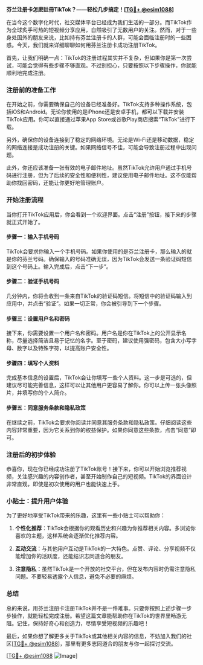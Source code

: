 **芬兰注册卡怎麽註冊TikTok？——轻松几步搞定！[[TG💪+ @esim1088](https://t.me/s/esim1088)]**

在当今这个数字化时代，社交媒体平台已经成为我们生活的一部分。而TikTok作为全球炙手可热的短视频分享应用，自然吸引了无数用户的关注。然而，对于一些身处国外的朋友来说，比如持有芬兰注册卡的人群，可能会面临注册时的一些困惑。今天，我们就来详细聊聊如何用芬兰注册卡成功注册TikTok。

首先，让我们明确一点：TikTok的注册过程其实并不复杂，但如果你是第一次尝试，可能会觉得有些步骤不够直观。不过别担心，只要按照以下步骤操作，你就能顺利地完成注册。

### 注册前的准备工作

在开始之前，你需要确保自己的设备已经准备好。TikTok支持多种操作系统，包括iOS和Android。无论你使用的是iPhone还是安卓手机，都可以下载并安装TikTok应用。你可以直接通过苹果App Store或谷歌Play商店搜索“TikTok”进行下载。

另外，确保你的设备连接到了稳定的网络环境。无论是Wi-Fi还是移动数据，稳定的网络连接是成功注册的关键。如果网络信号不佳，可能会导致注册过程中出现问题。

此外，你还应该准备一张有效的电子邮件地址。虽然TikTok允许用户通过手机号码进行注册，但为了后续的安全性和便利性，建议使用电子邮件地址。这不仅能帮助你找回密码，还能让你更好地管理账户。

### 开始注册流程

当你打开TikTok应用后，你会看到一个欢迎界面。点击“注册”按钮，接下来的步骤就正式开始了。

#### 步骤一：输入手机号码

TikTok会要求你输入一个手机号码。如果你使用的是芬兰注册卡，那么输入的就是你的芬兰号码。确保输入的号码准确无误，因为TikTok会发送一条验证码短信到这个号码上。输入完成后，点击“下一步”。

#### 步骤二：验证手机号码

几分钟内，你将会收到一条来自TikTok的验证码短信。将短信中的验证码输入到应用中，并点击“验证”。如果一切正常，你会被引导到下一个步骤。

#### 步骤三：设置用户名和密码

接下来，你需要设置一个用户名和密码。用户名是你在TikTok上的公开显示名称，尽量选择简洁且易于记忆的名字。至于密码，建议使用强密码，包含大小写字母、数字以及特殊字符，以提高账户安全性。

#### 步骤四：填写个人资料

完成基本信息的设置后，TikTok会让你填写一些个人资料。这一步是可选的，但建议尽可能完善信息，这样可以让其他用户更容易了解你。你可以上传一张头像照片，并填写你的个人简介。

#### 步骤五：同意服务条款和隐私政策

在继续之前，TikTok会要求你阅读并同意其服务条款和隐私政策。仔细阅读这些内容非常重要，因为它关系到你的权益保护。如果你同意这些条款，点击“同意”即可。

### 注册后的初步体验

恭喜你，现在你已经成功注册了TikTok账号！接下来，你可以开始浏览推荐视频，关注感兴趣的内容创作者，甚至开始制作自己的短视频。TikTok的界面设计非常直观，即使是初次使用的用户也能快速上手。

### 小贴士：提升用户体验

为了更好地享受TikTok带来的乐趣，这里有一些小贴士可以帮助你：

1. **个性化推荐**：TikTok会根据你的观看历史和兴趣为你推荐相关内容。多浏览你喜欢的主题，这样系统会逐渐优化推荐内容。
   
2. **互动交流**：与其他用户互动是TikTok的一大特色。点赞、评论、分享视频不仅能增加你的活跃度，还能结识志同道合的朋友。

3. **注意隐私**：虽然TikTok是一个开放的社交平台，但在发布内容时仍需注意隐私问题。不要轻易透露个人信息，避免不必要的麻烦。

### 总结

总的来说，用芬兰注册卡注册TikTok并不是一件难事。只要你按照上述步骤一步步操作，就能轻松完成注册。希望这篇文章能帮助你在TikTok的世界里畅游无阻。记住，保持好奇心和创造力，尽情享受短视频的乐趣吧！

最后，如果你想了解更多关于TikTok或其他相关内容的信息，不妨加入我们的社区[[TG💪+ @esim1088](https://t.me/s/esim1088)]，那里有更多志同道合的朋友与你一起探讨交流。

[[TG💪+ @esim1088](https://t.me/s/esim1088) ![Image](https://i.postimg.cc/4NQfJmqS/Snipaste-2025-05-13-00-14-12.png)]